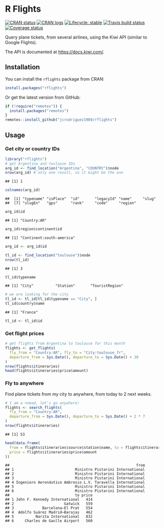 R Flights
================

[![CRAN
status](https://www.r-pkg.org/badges/version/rflights)](https://CRAN.R-project.org/package=rflights)
[![CRAN
logs](https://cranlogs.r-pkg.org/badges/rflights)](https://cran.r-project.org/package=rflights)
[![Lifecycle:
stable](https://img.shields.io/badge/lifecycle-stable-brightgreen.svg)](https://www.tidyverse.org/lifecycle/#stable)
[![Travis build
status](https://travis-ci.org/jcrodriguez1989/rflights.svg?branch=master)](https://travis-ci.org/jcrodriguez1989/rflights)
[![Coverage
status](https://codecov.io/gh/jcrodriguez1989/rflights/branch/master/graph/badge.svg)](https://codecov.io/github/jcrodriguez1989/rflights?branch=master)

Query plane tickets, from several airlines, using the Kiwi API (similar
to Google Flights).

The API is documented at <https://docs.kiwi.com/>.

## Installation

You can install the `rflights` package from CRAN:

``` r
install.packages("rflights")
```

Or get the latest version from GitHub:

``` r
if (!require("remotes")) {
  install.packages("remotes")
}
remotes::install_github("jcrodriguez1989/rflights")
```

## Usage

### Get city or country IDs

``` r
library("rflights")
# get Argentina and toulouse IDs
arg_id <- find_location("Argentina", "COUNTRY")$node
nrow(arg_id) # only one result, so it might be the one
```

    ## [1] 1

``` r
colnames(arg_id)
```

    ##  [1] "typename" "isPlace"  "id"       "legacyId" "name"     "slug"    
    ##  [7] "slugEn"   "gps"      "rank"     "code"     "region"

``` r
arg_id$id
```

    ## [1] "Country:AR"

``` r
arg_id$region$continent$id
```

    ## [1] "Continent:south-america"

``` r
arg_id <- arg_id$id

tl_id <- find_location("toulouse")$node
nrow(tl_id)
```

    ## [1] 3

``` r
tl_id$typename
```

    ## [1] "City"          "Station"       "TouristRegion"

``` r
# we are looking for the city
tl_id <- tl_id[tl_id$typename == "City", ]
tl_id$country$name
```

    ## [1] "France"

``` r
tl_id <- tl_id$id
```

### Get flight prices

``` r
# get flights from Argentina to toulouse for this month
flights <- get_flights(
  fly_from = "Country:AR", fly_to = "City:toulouse_fr",
  departure_from = Sys.Date(), departure_to = Sys.Date() + 30
)
nrow(flights$itineraries)
head(flights$itineraries$price$amount)
```

### Fly to anywhere

Find plane tickets from my city to anywhere, from today to 2 next weeks.

``` r
# I am a nomad, let's go anywhere!
flights <- search_flights(
  fly_from = "Country:AR",
  departure_from = Sys.Date(), departure_to = Sys.Date() + 2 * 7
)
nrow(flights$itineraries)
```

    ## [1] 53

``` r
head(data.frame(
  from = flights$itineraries$source$station$name, to = flights$itineraries$destination$station$name,
  price = flights$itineraries$price$amount
))
```

    ##                                                          from
    ## 1                            Ministro Pistarini International
    ## 2                            Ministro Pistarini International
    ## 3                            Ministro Pistarini International
    ## 4 Ingeniero Aeronáutico Ambrosio L.V. Taravella International
    ## 5                            Ministro Pistarini International
    ## 6                            Ministro Pistarini International
    ##                              to price
    ## 1 John F. Kennedy International   414
    ## 2                       Gatwick   559
    ## 3             Barcelona–El Prat   554
    ## 4  Adolfo Suárez Madrid–Barajas   462
    ## 5          Narita International   832
    ## 6     Charles de Gaulle Airport   560
